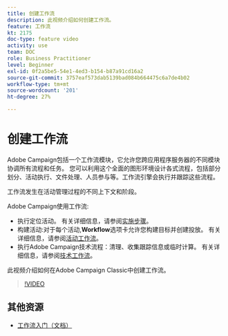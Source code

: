 ```yaml
---
title: 创建工作流
description: 此视频介绍如何创建工作流。
feature: 工作流
kt: 2175
doc-type: feature video
activity: use
team: DOC
role: Business Practitioner
level: Beginner
exl-id: 0f2a5be5-54e1-4ed3-b154-b87a91cd16a2
source-git-commit: 3757eaf573dab5139bad084b664475c6a7de4b02
workflow-type: tm+mt
source-wordcount: '201'
ht-degree: 27%

---
```


# 创建工作流

Adobe Campaign包括一个工作流模块，它允许您跨应用程序服务器的不同模块协调所有流程和任务。 您可以利用这个全面的图形环境设计各式流程，包括部分划分、活动执行、文件处理、人员参与等。工作流引擎会执行并跟踪这些流程。

工作流发生在活动管理过程的不同上下文和阶段。

Adobe Campaign使用工作流:

* 执行定位活动。 有关详细信息，请参阅[实施步骤](https://docs.adobe.com/content/help/en/campaign-classic/using/automating-with-workflows/general-operation/building-a-workflow.html#Implementation_steps_)。
* 构建活动:对于每个活动,**Workflow**&#x200B;选项卡允许您构建目标并创建投放。 有关详细信息，请参阅[活动工作流](https://docs.adobe.com/content/help/zh-Hans/campaign-classic/using/automating-with-workflows/general-operation/building-a-workflow.html#campaign-workflows)。
* 执行Adobe Campaign技术流程：清理、收集跟踪信息或临时计算。 有关详细信息，请参阅[技术工作流](https://docs.adobe.com/content/help/zh-Hans/campaign-classic/using/automating-with-workflows/general-operation/building-a-workflow.html#technical-workflows)。

此视频介绍如何在Adobe Campaign Classic中创建工作流。

>[!VIDEO](https://video.tv.adobe.com/v/25559?quality=12)

## 其他资源

* [工作流入门（文档）](https://experienceleague.adobe.com/docs/campaign-classic/using/automating-with-workflows/introduction/about-workflows.html)
